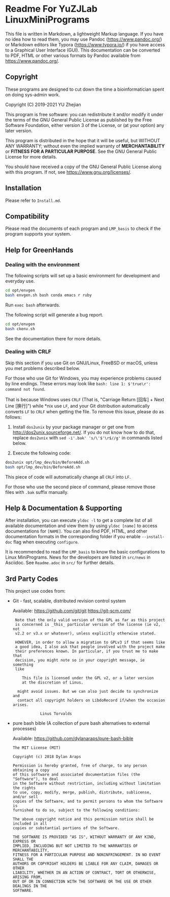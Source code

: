 # Readme For YuZJLab LinuxMiniPrograms

This file is written in Markdown, a lightweight Markup language. If you have no idea how to read them, you may use Pandoc (<https://www.pandoc.org/>) or Markdown editors like Typora (<https://www.typora.io/>) if you have access to a Graphical User Interface (GUI). This documentation can be converted to PDF, HTML or other various formats by Pandoc available from <https://www.pandoc.org/>. 

## Copyright

These programs are designed to cut down the time a bioinformatician spent on doing sys-admin work.

Copyright (C) 2019-2021 YU Zhejian

This program is free software: you can redistribute it and/or modify it under the terms of the GNU General Public License as published by the Free Software Foundation, either version 3 of the License, or (at your option) any later version.

This program is distributed in the hope that it will be useful, but WITHOUT ANY WARRANTY; without even the implied warranty of **MERCHANTABILITY** or **FITNESS FOR A PARTICULAR PURPOSE**.  See the GNU General Public License for more details.

You should have received a copy of the GNU General Public License along with this program.  If not, see <https://www.gnu.org/licenses/>.

## Installation

Please refer to `Install.md`.

## Compatibility

Please read the documents of each program and `LMP_basis` to check if the program supports your system.

## Help for GreenHands

### Dealing with the environment

The following scripts will set up a basic environment for development and everyday use.

```bash
cd opt/envgen
bash envgen.sh bash conda emacs r ruby
```

Run `exec bash` afterwards.

The following script will generate a bug report.

```bash
cd opt/envgen
bash ckenv.sh
```

See the documentation there for more details.

### Dealing with CRLF

Skip this section if you use Git on GNU/Linux, FreeBSD or macOS, unless you met problems described below.

For those who use Git for Windows, you may experience problems caused by line endings. These errors may look like `bash: line 1: $'true\r': command not found`.

That is because Windows uses `CRLF` (That is, "Carriage Return [回车] + Next Line [换行]") while *nix use `LF`, and your Git distribution automatically converts `LF` to `CRLF` when getting the file. To remove this issue, please do as follows:

1. Install `dos2unix` by your package manager or get one from <http://dos2unix.sourceforge.net/>. If you do not know how to do that, replace `dos2unix` with `sed -i'.bak' 's/\'$'\r$//g'` in commands listed below.

2. Execute the following code:

```bash
dos2unix opt/lmp_dev/bin/BeforeAdd.sh
bash opt/lmp_dev/bin/BeforeAdd.sh
```

This piece of code will automatically change all `CRLF` into `LF`.

For those who use the second piece of command, please remove those files with `.bak` suffix manually.

## Help \& Documentation \& Supporting

After installation, you can execute `yldoc -l` to get a complete list of all available documentation and view them by using `yldoc [name]` to access documentations for `[NAME]`. You can also find PDF, HTML, and other documentation formats in the corresponding folder if you enable `--install-doc` flag when executing `configure`.

It is recommended to read the `LMP_basis` to know the basic configurations to Linux MiniPrograms. News for the developers are listed in `src/news` in Asciidoc. See `Readme.adoc` in `src/` for further details.

## 3rd Party Codes

This project use codes from:

* Git - fast, scalable, distributed revision control system
	
	Available: <https://github.com/git/git> <https://git-scm.com/>
	
	```
	 Note that the only valid version of the GPL as far as this project
	 is concerned is _this_ particular version of the license (ie v2, not
	 v2.2 or v3.x or whatever), unless explicitly otherwise stated.
	
	 HOWEVER, in order to allow a migration to GPLv3 if that seems like
	 a good idea, I also ask that people involved with the project make
	 their preferences known. In particular, if you trust me to make that
	 decision, you might note so in your copyright message, ie something
	 like
	
		This file is licensed under the GPL v2, or a later version
		at the discretion of Linus.
	
	  might avoid issues. But we can also just decide to synchronize and
	  contact all copyright holders on LibdoRecord if/when the occasion arises.
	
				Linus Torvalds
	```

* pure bash bible (A collection of pure bash alternatives to external processes)
	
	Available: <https://github.com/dylanaraps/pure-bash-bible>
	
	```
	The MIT License (MIT)
	
	Copyright (c) 2018 Dylan Araps
	
	Permission is hereby granted, free of charge, to any person obtaining a copy
	of this software and associated documentation files (the "Software"), to deal
	in the Software without restriction, including without limitation the rights
	to use, copy, modify, merge, publish, distribute, sublicense, and/or sell
	copies of the Software, and to permit persons to whom the Software is
	furnished to do so, subject to the following conditions:
	
	The above copyright notice and this permission notice shall be included in all
	copies or substantial portions of the Software.
	
	THE SOFTWARE IS PROVIDED "AS IS", WITHOUT WARRANTY OF ANY KIND, EXPRESS OR
	IMPLIED, INCLUDING BUT NOT LIMITED TO THE WARRANTIES OF MERCHANTABILITY,
	FITNESS FOR A PARTICULAR PURPOSE AND NONINFRINGEMENT. IN NO EVENT SHALL THE
	AUTHORS OR COPYRIGHT HOLDERS BE LIABLE FOR ANY CLAIM, DAMAGES OR OTHER
	LIABILITY, WHETHER IN AN ACTION OF CONTRACT, TORT OR OTHERWISE, ARISING FROM,
	OUT OF OR IN CONNECTION WITH THE SOFTWARE OR THE USE OR OTHER DEALINGS IN THE
	SOFTWARE.
	```
